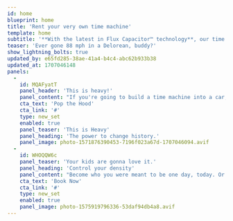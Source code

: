 ```yaml
---
id: home
blueprint: home
title: 'Rent your very own time machine'
template: home
subtitle: '**With the latest in Flux Capacitor™ technology**, our time machines will get you when you want to be in no time at all.'
teaser: 'Ever gone 88 mph in a Delorean, buddy?'
show_lightning_bolts: true
updated_by: e65fd285-38ae-41a4-b4c4-abc62b933b38
updated_at: 1707046148
panels:
  -
    id: MQAFyatT
    panel_header: 'This is heavy!'
    panel_content: "If you're going to build a time machine into a car, why not do it with some style?"
    cta_text: 'Pop the Hood'
    cta_link: '#'
    type: new_set
    enabled: true
    panel_teaser: 'This is Heavy'
    panel_heading: 'The power to change history.'
    panel_image: photo-1571876390453-7196f023a67d-1707046094.avif
  -
    id: WHOQQW6c
    panel_teaser: 'Your kids are gonna love it.'
    panel_heading: 'Control your density'
    panel_content: "Become who you were meant to be one day, today. Or relive yesterday. It's up to you."
    cta_text: 'Book Now'
    cta_link: '#'
    type: new_set
    enabled: true
    panel_image: photo-1575919796336-53daf94db4a8.avif
---
```

